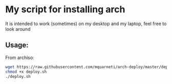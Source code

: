 # My script for installing arch

It is intended to work (sometimes) on my desktop and my laptop, feel free to look around

## Usage:

From archiso:

```sh
wget https://raw.githubusercontent.com/mquarneti/arch-deploy/master/deploy.sh
chmod +x deploy.sh
./deploy.sh
```
